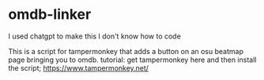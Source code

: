 # omdb-linker
I used chatgpt to make this I don't know how to code

This is a script for tampermonkey that adds a button on an osu beatmap page bringing you to omdb.
tutorial: get tampermonkey here and then install the script; https://www.tampermonkey.net/
